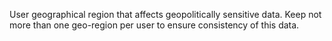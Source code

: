User geographical region that affects geopolitically sensitive data. Keep not more than one geo-region per user to ensure consistency of this data.